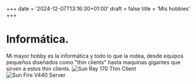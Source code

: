 +++
date = '2024-12-07T13:16:30+01:00'
draft = false
title = 'Mis hobbies'
+++
# Informática.
Mi mayor hobby es la informática y todo lo que la rodea, desde equipos pequeños diseñados como "thin clients" hasta maquinas gigantes que sirven a estos thin clients.
![Sun Ray 170 Thin Client](/hobbies/SunRay170.JPG "Sun Ray 170 Thin Client")
![Sun Fire V440 Server](/hobbies/sunfirev440.jpg "Sun Fire v440 Server")
